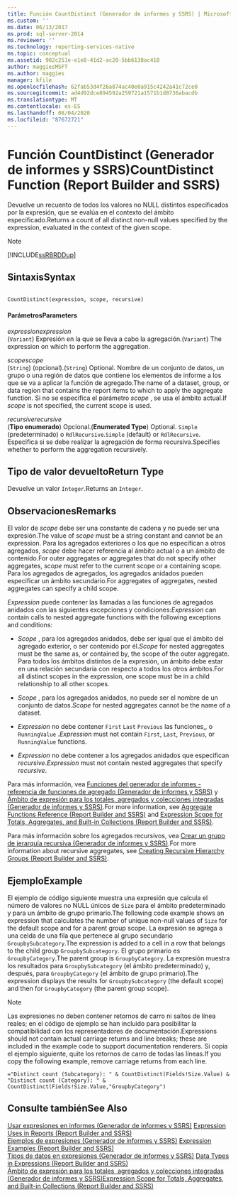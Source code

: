 ```yaml
---
title: Función CountDistinct (Generador de informes y SSRS) | Microsoft Docs
ms.custom: ''
ms.date: 06/13/2017
ms.prod: sql-server-2014
ms.reviewer: ''
ms.technology: reporting-services-native
ms.topic: conceptual
ms.assetid: 902c251e-e1e8-41d2-ac20-5bb6138ac410
author: maggiesMSFT
ms.author: maggies
manager: kfile
ms.openlocfilehash: 62fab53d4f26a874ac40e0a915c4242a41c72ce0
ms.sourcegitcommit: ad4d92dce894592a259721a1571b1d8736abacdb
ms.translationtype: MT
ms.contentlocale: es-ES
ms.lasthandoff: 08/04/2020
ms.locfileid: "87672721"
---
```

# <a name="countdistinct-function-report-builder-and-ssrs"></a><span data-ttu-id="35fd2-102">Función CountDistinct (Generador de informes y SSRS)</span><span class="sxs-lookup"><span data-stu-id="35fd2-102">CountDistinct Function (Report Builder and SSRS)</span></span>
  <span data-ttu-id="35fd2-103">Devuelve un recuento de todos los valores no NULL distintos especificados por la expresión, que se evalúa en el contexto del ámbito especificado.</span><span class="sxs-lookup"><span data-stu-id="35fd2-103">Returns a count of all distinct non-null values specified by the expression, evaluated in the context of the given scope.</span></span>  
  
> [!NOTE]  
>  [!INCLUDE[ssRBRDDup](../../includes/ssrbrddup-md.md)]  
  
## <a name="syntax"></a><span data-ttu-id="35fd2-104">Sintaxis</span><span class="sxs-lookup"><span data-stu-id="35fd2-104">Syntax</span></span>  
  
```  
  
CountDistinct(expression, scope, recursive)  
```  
  
#### <a name="parameters"></a><span data-ttu-id="35fd2-105">Parámetros</span><span class="sxs-lookup"><span data-stu-id="35fd2-105">Parameters</span></span>  
 <span data-ttu-id="35fd2-106">*expression*</span><span class="sxs-lookup"><span data-stu-id="35fd2-106">*expression*</span></span>  
 <span data-ttu-id="35fd2-107">(`Variant`) Expresión en la que se lleva a cabo la agregación.</span><span class="sxs-lookup"><span data-stu-id="35fd2-107">(`Variant`) The expression on which to perform the aggregation.</span></span>  
  
 <span data-ttu-id="35fd2-108">*scope*</span><span class="sxs-lookup"><span data-stu-id="35fd2-108">*scope*</span></span>  
 <span data-ttu-id="35fd2-109">(`String`) (opcional).</span><span class="sxs-lookup"><span data-stu-id="35fd2-109">(`String`) Optional.</span></span> <span data-ttu-id="35fd2-110">Nombre de un conjunto de datos, un grupo o una región de datos que contiene los elementos de informe a los que se va a aplicar la función de agregado.</span><span class="sxs-lookup"><span data-stu-id="35fd2-110">The name of a dataset, group, or data region that contains the report items to which to apply the aggregate function.</span></span> <span data-ttu-id="35fd2-111">Si no se especifica el parámetro *scope* , se usa el ámbito actual.</span><span class="sxs-lookup"><span data-stu-id="35fd2-111">If *scope* is not specified, the current scope is used.</span></span>  
  
 <span data-ttu-id="35fd2-112">*recursive*</span><span class="sxs-lookup"><span data-stu-id="35fd2-112">*recursive*</span></span>  
 <span data-ttu-id="35fd2-113">(**Tipo enumerado**) Opcional.</span><span class="sxs-lookup"><span data-stu-id="35fd2-113">(**Enumerated Type**) Optional.</span></span> <span data-ttu-id="35fd2-114">`Simple` (predeterminado) o `RdlRecursive`.</span><span class="sxs-lookup"><span data-stu-id="35fd2-114">`Simple` (default) or `RdlRecursive`.</span></span> <span data-ttu-id="35fd2-115">Especifica si se debe realizar la agregación de forma recursiva.</span><span class="sxs-lookup"><span data-stu-id="35fd2-115">Specifies whether to perform the aggregation recursively.</span></span>  
  
## <a name="return-type"></a><span data-ttu-id="35fd2-116">Tipo de valor devuelto</span><span class="sxs-lookup"><span data-stu-id="35fd2-116">Return Type</span></span>  
 <span data-ttu-id="35fd2-117">Devuelve un valor `Integer`.</span><span class="sxs-lookup"><span data-stu-id="35fd2-117">Returns an `Integer`.</span></span>  
  
## <a name="remarks"></a><span data-ttu-id="35fd2-118">Observaciones</span><span class="sxs-lookup"><span data-stu-id="35fd2-118">Remarks</span></span>  
 <span data-ttu-id="35fd2-119">El valor de *scope* debe ser una constante de cadena y no puede ser una expresión.</span><span class="sxs-lookup"><span data-stu-id="35fd2-119">The value of *scope* must be a string constant and cannot be an expression.</span></span> <span data-ttu-id="35fd2-120">Para los agregados exteriores o los que no especifican a otros agregados, *scope* debe hacer referencia al ámbito actual o a un ámbito de contenido.</span><span class="sxs-lookup"><span data-stu-id="35fd2-120">For outer aggregates or aggregates that do not specify other aggregates, *scope* must refer to the current scope or a containing scope.</span></span> <span data-ttu-id="35fd2-121">Para los agregados de agregados, los agregados anidados pueden especificar un ámbito secundario.</span><span class="sxs-lookup"><span data-stu-id="35fd2-121">For aggregates of aggregates, nested aggregates can specify a child scope.</span></span>  
  
 <span data-ttu-id="35fd2-122">*Expression* puede contener las llamadas a las funciones de agregados anidados con las siguientes excepciones y condiciones:</span><span class="sxs-lookup"><span data-stu-id="35fd2-122">*Expression* can contain calls to nested aggregate functions with the following exceptions and conditions:</span></span>  
  
-   <span data-ttu-id="35fd2-123">*Scope* , para los agregados anidados, debe ser igual que el ámbito del agregado exterior, o ser contenido por él.</span><span class="sxs-lookup"><span data-stu-id="35fd2-123">*Scope* for nested aggregates must be the same as, or contained by, the scope of the outer aggregate.</span></span> <span data-ttu-id="35fd2-124">Para todos los ámbitos distintos de la expresión, un ámbito debe estar en una relación secundaria con respecto a todos los otros ámbitos.</span><span class="sxs-lookup"><span data-stu-id="35fd2-124">For all distinct scopes in the expression, one scope must be in a child relationship to all other scopes.</span></span>  
  
-   <span data-ttu-id="35fd2-125">*Scope* , para los agregados anidados, no puede ser el nombre de un conjunto de datos.</span><span class="sxs-lookup"><span data-stu-id="35fd2-125">*Scope* for nested aggregates cannot be the name of a dataset.</span></span>  
  
-   <span data-ttu-id="35fd2-126">*Expression* no debe contener `First` `Last` `Previous` las funciones,, o `RunningValue` .</span><span class="sxs-lookup"><span data-stu-id="35fd2-126">*Expression* must not contain `First`, `Last`, `Previous`, or `RunningValue` functions.</span></span>  
  
-   <span data-ttu-id="35fd2-127">*Expression* no debe contener a los agregados anidados que especifican *recursive*.</span><span class="sxs-lookup"><span data-stu-id="35fd2-127">*Expression* must not contain nested aggregates that specify *recursive*.</span></span>  
  
 <span data-ttu-id="35fd2-128">Para más información, vea [Funciones del generador de informes - referencia de funciones de agregado &#40;Generador de informes y SSRS&#41;](report-builder-functions-aggregate-functions-reference.md) y [Ámbito de expresión para los totales, agregados y colecciones integradas &#40;Generador de informes y SSRS&#41;](expression-scope-for-totals-aggregates-and-built-in-collections.md).</span><span class="sxs-lookup"><span data-stu-id="35fd2-128">For more information, see [Aggregate Functions Reference &#40;Report Builder and SSRS&#41;](report-builder-functions-aggregate-functions-reference.md) and [Expression Scope for Totals, Aggregates, and Built-in Collections &#40;Report Builder and SSRS&#41;](expression-scope-for-totals-aggregates-and-built-in-collections.md).</span></span>  
  
 <span data-ttu-id="35fd2-129">Para más información sobre los agregados recursivos, vea [Crear un grupo de jerarquía recursiva &#40;Generador de informes y SSRS&#41;](creating-recursive-hierarchy-groups-report-builder-and-ssrs.md).</span><span class="sxs-lookup"><span data-stu-id="35fd2-129">For more information about recursive aggregates, see [Creating Recursive Hierarchy Groups &#40;Report Builder and SSRS&#41;](creating-recursive-hierarchy-groups-report-builder-and-ssrs.md).</span></span>  
  
## <a name="example"></a><span data-ttu-id="35fd2-130">Ejemplo</span><span class="sxs-lookup"><span data-stu-id="35fd2-130">Example</span></span>  
 <span data-ttu-id="35fd2-131">El ejemplo de código siguiente muestra una expresión que calcula el número de valores no NULL únicos de `Size` para el ámbito predeterminado y para un ámbito de grupo primario.</span><span class="sxs-lookup"><span data-stu-id="35fd2-131">The following code example shows an expression that calculates the number of unique non-null values of `Size` for the default scope and for a parent group scope.</span></span> <span data-ttu-id="35fd2-132">La expresión se agrega a una celda de una fila que pertenece al grupo secundario `GroupbySubcategory`.</span><span class="sxs-lookup"><span data-stu-id="35fd2-132">The expression is added to a cell in a row that belongs to the child group `GroupbySubcategory`.</span></span> <span data-ttu-id="35fd2-133">El grupo primario es `GroupbyCategory`.</span><span class="sxs-lookup"><span data-stu-id="35fd2-133">The parent group is `GroupbyCategory`.</span></span> <span data-ttu-id="35fd2-134">La expresión muestra los resultados para `GroupbySubcategory` (el ámbito predeterminado) y, después, para `GroupbyCategory` (el ámbito de grupo primario).</span><span class="sxs-lookup"><span data-stu-id="35fd2-134">The expression displays the results for `GroupbySubcategory` (the default scope) and then for `GroupbyCategory` (the parent group scope).</span></span>  
  
> [!NOTE]  
>  <span data-ttu-id="35fd2-135">Las expresiones no deben contener retornos de carro ni saltos de línea reales; en el código de ejemplo se han incluido para posibilitar la compatibilidad con los representadores de documentación.</span><span class="sxs-lookup"><span data-stu-id="35fd2-135">Expressions should not contain actual carriage returns and line breaks; these are included in the example code to support documentation renderers.</span></span> <span data-ttu-id="35fd2-136">Si copia el ejemplo siguiente, quite los retornos de carro de todas las líneas.</span><span class="sxs-lookup"><span data-stu-id="35fd2-136">If you copy the following example, remove carriage returns from each line.</span></span>  
  
```  
="Distinct count (Subcategory): " & CountDistinct(Fields!Size.Value) &   
"Distinct count (Category): " & CountDistinct(Fields!Size.Value,"GroupbyCategory")  
```  
  
## <a name="see-also"></a><span data-ttu-id="35fd2-137">Consulte también</span><span class="sxs-lookup"><span data-stu-id="35fd2-137">See Also</span></span>  
 <span data-ttu-id="35fd2-138">[Usar expresiones en informes &#40;Generador de informes y SSRS&#41;](expression-uses-in-reports-report-builder-and-ssrs.md) </span><span class="sxs-lookup"><span data-stu-id="35fd2-138">[Expression Uses in Reports &#40;Report Builder and SSRS&#41;](expression-uses-in-reports-report-builder-and-ssrs.md) </span></span>  
 <span data-ttu-id="35fd2-139">[Ejemplos de expresiones &#40;Generador de informes y SSRS&#41;](expression-examples-report-builder-and-ssrs.md) </span><span class="sxs-lookup"><span data-stu-id="35fd2-139">[Expression Examples &#40;Report Builder and SSRS&#41;](expression-examples-report-builder-and-ssrs.md) </span></span>  
 <span data-ttu-id="35fd2-140">[Tipos de datos en expresiones &#40;Generador de informes y SSRS&#41;](expressions-report-builder-and-ssrs.md) </span><span class="sxs-lookup"><span data-stu-id="35fd2-140">[Data Types in Expressions &#40;Report Builder and SSRS&#41;](expressions-report-builder-and-ssrs.md) </span></span>  
 [<span data-ttu-id="35fd2-141">Ámbito de expresión para los totales, agregados y colecciones integradas &#40;Generador de informes y SSRS&#41;</span><span class="sxs-lookup"><span data-stu-id="35fd2-141">Expression Scope for Totals, Aggregates, and Built-in Collections &#40;Report Builder and SSRS&#41;</span></span>](expression-scope-for-totals-aggregates-and-built-in-collections.md)  
  
  
